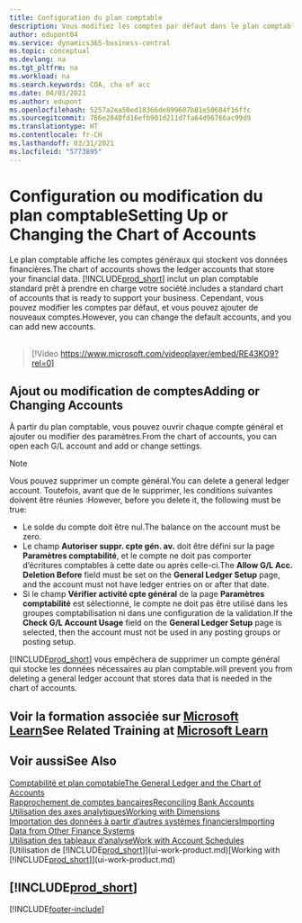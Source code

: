 ```yaml
---
title: Configuration du plan comptable
description: Vous modifiez les comptes par défaut dans le plan comptable, et vous pouvez ajouter de nouveaux comptes.
author: edupont04
ms.service: dynamics365-business-central
ms.topic: conceptual
ms.devlang: na
ms.tgt_pltfrm: na
ms.workload: na
ms.search.keywords: COA, cha of acc
ms.date: 04/01/2021
ms.author: edupont
ms.openlocfilehash: 5257a2ea50ed18366de899607b81e50684f16ffc
ms.sourcegitcommit: 766e2840fd16efb901d211d7fa64d96766ac99d9
ms.translationtype: HT
ms.contentlocale: fr-CH
ms.lasthandoff: 03/31/2021
ms.locfileid: "5773895"
---
```

# <a name="setting-up-or-changing-the-chart-of-accounts"></a><span data-ttu-id="47727-103">Configuration ou modification du plan comptable</span><span class="sxs-lookup"><span data-stu-id="47727-103">Setting Up or Changing the Chart of Accounts</span></span>
<span data-ttu-id="47727-104">Le plan comptable affiche les comptes généraux qui stockent vos données financières.</span><span class="sxs-lookup"><span data-stu-id="47727-104">The chart of accounts shows the ledger accounts that store your financial data.</span></span> [!INCLUDE[prod_short](includes/prod_short.md)] <span data-ttu-id="47727-105">inclut un plan comptable standard prêt à prendre en charge votre société.</span><span class="sxs-lookup"><span data-stu-id="47727-105">includes a standard chart of accounts that is ready to support your business.</span></span>
<span data-ttu-id="47727-106">Cependant, vous pouvez modifier les comptes par défaut, et vous pouvez ajouter de nouveaux comptes.</span><span class="sxs-lookup"><span data-stu-id="47727-106">However, you can change the default accounts, and you can add new accounts.</span></span>
<br><br>  

> [!Video https://www.microsoft.com/videoplayer/embed/RE43KO9?rel=0]


## <a name="adding-or-changing-accounts"></a><span data-ttu-id="47727-107">Ajout ou modification de comptes</span><span class="sxs-lookup"><span data-stu-id="47727-107">Adding or Changing Accounts</span></span>
<span data-ttu-id="47727-108">À partir du plan comptable, vous pouvez ouvrir chaque compte général et ajouter ou modifier des paramètres.</span><span class="sxs-lookup"><span data-stu-id="47727-108">From the chart of accounts, you can open each G/L account and add or change settings.</span></span>

> [!NOTE]  
>   <span data-ttu-id="47727-109">Vous pouvez supprimer un compte général.</span><span class="sxs-lookup"><span data-stu-id="47727-109">You can delete a general ledger account.</span></span> <span data-ttu-id="47727-110">Toutefois, avant que de le supprimer, les conditions suivantes doivent être réunies :</span><span class="sxs-lookup"><span data-stu-id="47727-110">However, before you delete it, the following must be true:</span></span>  
>  
>   * <span data-ttu-id="47727-111">Le solde du compte doit être nul.</span><span class="sxs-lookup"><span data-stu-id="47727-111">The balance on the account must be zero.</span></span>  
>   * <span data-ttu-id="47727-112">Le champ **Autoriser suppr. cpte gén. av.** doit être défini sur la page **Paramètres comptabilité**, et le compte ne doit pas comporter d’écritures comptables à cette date ou après celle-ci.</span><span class="sxs-lookup"><span data-stu-id="47727-112">The **Allow G/L Acc. Deletion Before** field must be set on the **General Ledger Setup** page, and the account must not have ledger entries on or after that date.</span></span>  
>   * <span data-ttu-id="47727-113">Si le champ **Vérifier activité cpte général** de la page **Paramètres comptabilité** est sélectionné, le compte ne doit pas être utilisé dans les groupes comptabilisation ni dans une configuration de la validation.</span><span class="sxs-lookup"><span data-stu-id="47727-113">If the **Check G/L Account Usage** field on the **General Ledger Setup** page is selected, then the account must not be used in any posting groups or posting setup.</span></span>  

[!INCLUDE[prod_short](includes/prod_short.md)] <span data-ttu-id="47727-114">vous empêchera de supprimer un compte général qui stocke les données nécessaires au plan comptable.</span><span class="sxs-lookup"><span data-stu-id="47727-114">will prevent you from deleting a general ledger account that stores data that is needed in the chart of accounts.</span></span>  

## <a name="see-related-training-at-microsoft-learn"></a><span data-ttu-id="47727-115">Voir la formation associée sur [Microsoft Learn](/learn/modules/chart-accounts-dynamics-365-business-central/index)</span><span class="sxs-lookup"><span data-stu-id="47727-115">See Related Training at [Microsoft Learn](/learn/modules/chart-accounts-dynamics-365-business-central/index)</span></span>

## <a name="see-also"></a><span data-ttu-id="47727-116">Voir aussi</span><span class="sxs-lookup"><span data-stu-id="47727-116">See Also</span></span>
[<span data-ttu-id="47727-117">Comptabilité et plan comptable</span><span class="sxs-lookup"><span data-stu-id="47727-117">The General Ledger and the Chart of Accounts</span></span>](finance-general-ledger.md)  
[<span data-ttu-id="47727-118">Rapprochement de comptes bancaires</span><span class="sxs-lookup"><span data-stu-id="47727-118">Reconciling Bank Accounts</span></span>](bank-manage-bank-accounts.md)  
[<span data-ttu-id="47727-119">Utilisation des axes analytiques</span><span class="sxs-lookup"><span data-stu-id="47727-119">Working with Dimensions</span></span>](finance-dimensions.md)  
[<span data-ttu-id="47727-120">Importation des données à partir d’autres systèmes financiers</span><span class="sxs-lookup"><span data-stu-id="47727-120">Importing Data from Other Finance Systems</span></span>](across-import-data-configuration-packages.md)  
[<span data-ttu-id="47727-121">Utilisation des tableaux d’analyse</span><span class="sxs-lookup"><span data-stu-id="47727-121">Work with Account Schedules</span></span>](bi-how-work-account-schedule.md)  
<span data-ttu-id="47727-122">[Utilisation de [!INCLUDE[prod_short](includes/prod_short.md)]](ui-work-product.md)</span><span class="sxs-lookup"><span data-stu-id="47727-122">[Working with [!INCLUDE[prod_short](includes/prod_short.md)]](ui-work-product.md)</span></span>  

## [!INCLUDE[prod_short](includes/free_trial_md.md)]


[!INCLUDE[footer-include](includes/footer-banner.md)]